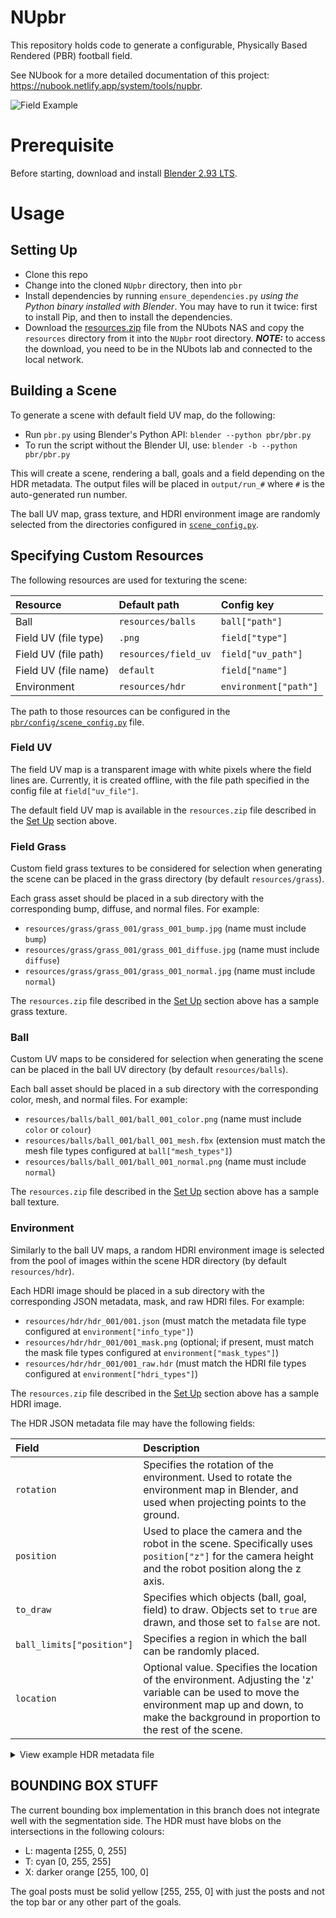 # NUpbr

This repository holds code to generate a configurable, Physically Based Rendered (PBR) football field.

See NUbook for a more detailed documentation of this project: <https://nubook.netlify.app/system/tools/nupbr>.

![Field Example](./docs/outputs/goals_example.gif)

# Prerequisite

Before starting, download and install [Blender 2.93 LTS](https://www.blender.org/download/lts/2-93/).

# Usage

## Setting Up

- Clone this repo
- Change into the cloned `NUpbr` directory, then into `pbr`
- Install dependencies by running `ensure_dependencies.py` _using the Python binary installed with Blender_. You may have to run it twice: first to install Pip, and then to install the dependencies.
- Download the [resources.zip](http://10.1.0.223:8080/share.cgi?ssid=a65f6f07d4e441d9847192ca8a9bec44) file from the NUbots NAS and copy the `resources` directory from it into the `NUpbr` root directory. **_NOTE:_** to access the download, you need to be in the NUbots lab and connected to the local network.

## Building a Scene

To generate a scene with default field UV map, do the following:

- Run `pbr.py` using Blender's Python API: `blender --python pbr/pbr.py`
- To run the script without the Blender UI, use: `blender -b --python pbr/pbr.py`

This will create a scene, rendering a ball, goals and a field depending on the HDR metadata. The output files will be placed in `output/run_#` where `#` is the auto-generated run number.

The ball UV map, grass texture, and HDRI environment image are randomly selected from the directories configured in [`scene_config.py`](./pbr/config/scene_config.py).

## Specifying Custom Resources

The following resources are used for texturing the scene:

| Resource             | Default path         | Config key            |
| :------------------- | :------------------- | :-------------------- |
| Ball                 | `resources/balls`    | `ball["path"]`        |
| Field UV (file type) | `.png`               | `field["type"]`       |
| Field UV (file path) | `resources/field_uv` | `field["uv_path"]`    |
| Field UV (file name) | `default`            | `field["name"]`       |
| Environment          | `resources/hdr`      | `environment["path"]` |

The path to those resources can be configured in the [`pbr/config/scene_config.py`](./pbr/config/scene_config.py) file.

### Field UV

The field UV map is a transparent image with white pixels where the field lines are. Currently, it is created offline, with the file path specified in the config file at `field["uv_file"]`.

The default field UV map is available in the `resources.zip` file described in the [Set Up](#set-up) section above.

### Field Grass

Custom field grass textures to be considered for selection when generating the scene can be placed in the grass directory (by default `resources/grass`).

Each grass asset should be placed in a sub directory with the corresponding bump, diffuse, and normal files. For example:

- `resources/grass/grass_001/grass_001_bump.jpg` (name must include `bump`)
- `resources/grass/grass_001/grass_001_diffuse.jpg` (name must include `diffuse`)
- `resources/grass/grass_001/grass_001_normal.jpg` (name must include `normal`)

The `resources.zip` file described in the [Set Up](#set-up) section above has a sample grass texture.

### Ball

Custom UV maps to be considered for selection when generating the scene can be placed in the ball UV directory (by default `resources/balls`).

Each ball asset should be placed in a sub directory with the corresponding color, mesh, and normal files. For example:

- `resources/balls/ball_001/ball_001_color.png` (name must include `color` or `colour`)
- `resources/balls/ball_001/ball_001_mesh.fbx` (extension must match the mesh file types configured at `ball["mesh_types"]`)
- `resources/balls/ball_001/ball_001_normal.png` (name must include `normal`)

The `resources.zip` file described in the [Set Up](#set-up) section above has a sample ball texture.

### Environment

Similarly to the ball UV maps, a random HDRI environment image is selected from the pool of images within the scene HDR directory (by default `resources/hdr`).

Each HDRI image should be placed in a sub directory with the corresponding JSON metadata, mask, and raw HDRI files. For example:

- `resources/hdr/hdr_001/001.json` (must match the metadata file type configured at `environment["info_type"]`)
- `resources/hdr/hdr_001/001_mask.png` (optional; if present, must match the mask file types configured at `environment["mask_types"]`)
- `resources/hdr/hdr_001/001_raw.hdr` (must match the HDRI file types configured at `environment["hdri_types"]`)

The `resources.zip` file described in the [Set Up](#set-up) section above has a sample HDRI image.

The HDR JSON metadata file may have the following fields:

| Field                     | Description                                                                                                                                           |
| :------------------------ | :---------------------------------------------------------------------------------------------------------------------------------------------------- |
| `rotation`                | Specifies the rotation of the environment. Used to rotate the environment map in Blender, and used when projecting points to the ground.              |
| `position`                | Used to place the camera and the robot in the scene. Specifically uses `position["z"]` for the camera height and the robot position along the z axis. |
| `to_draw`                 | Specifies which objects (ball, goal, field) to draw. Objects set to `true` are drawn, and those set to `false` are not.                               |
| `ball_limits["position"]` | Specifies a region in which the ball can be randomly placed.                                                                                          |
| `location` | Optional value. Specifies the location of the environment. Adjusting the 'z' variable can be used to move the environment map up and down, to make the background in proportion to the rest of the scene. |

<details>
<summary>View example HDR metadata file</summary>

```json
{
  "rotation": {
    "roll": 1.86842,
    "pitch": 0.557895,
    "yaw": 4.5
  },
  "position": {
    "x": 0,
    "y": 0,
    "z": 1.2
  },
  "to_draw": {
    "ball": true,
    "goal": false,
    "field": false
  },
  "ball_limits": {
    "position": {
      "x": [-4.6, 4.46],
      "y": [-2.76, 3.45],
      "z": [0.095, 0.1]
    }
  }
}
```

</details>


## BOUNDING BOX STUFF

The current bounding box implementation in this branch does not integrate well with the segmentation side. The HDR must have blobs on the intersections in the following colours:

- L: magenta [255, 0, 255]
- T: cyan [0, 255, 255]
- X: darker orange [255, 100, 0]

The goal posts must be solid yellow [255, 255, 0] with just the posts and not the top bar or any other part of the goals.